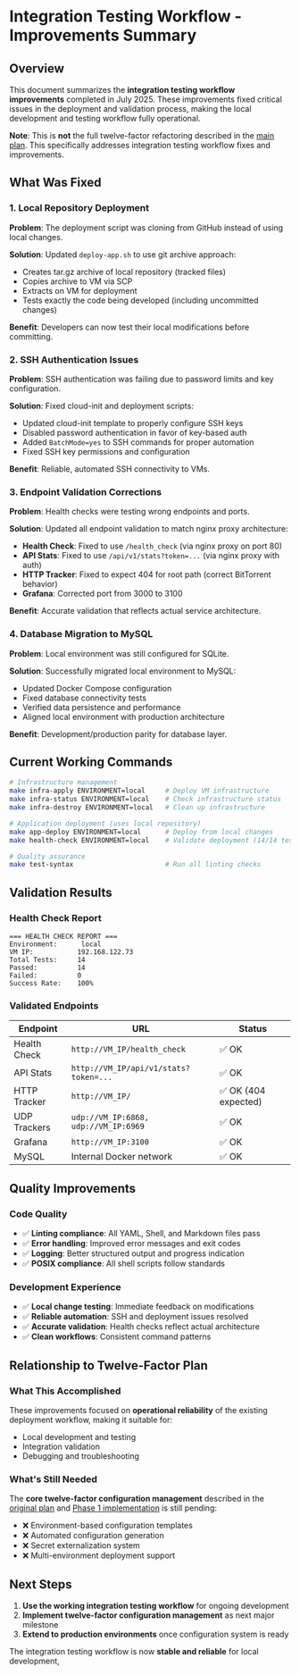 # Integration Testing Workflow - Improvements Summary

## Overview

This document summarizes the **integration testing workflow improvements** completed
in July 2025. These improvements fixed critical issues in the deployment and
validation process, making the local development and testing workflow fully operational.

**Note**: This is **not** the full twelve-factor refactoring described in the
[main plan](./README.md). This specifically addresses integration testing workflow
fixes and improvements.

## What Was Fixed

### 1. Local Repository Deployment

**Problem**: The deployment script was cloning from GitHub instead of using local changes.

**Solution**: Updated `deploy-app.sh` to use git archive approach:

- Creates tar.gz archive of local repository (tracked files)
- Copies archive to VM via SCP
- Extracts on VM for deployment
- Tests exactly the code being developed (including uncommitted changes)

**Benefit**: Developers can now test their local modifications before committing.

### 2. SSH Authentication Issues

**Problem**: SSH authentication was failing due to password limits and key configuration.

**Solution**: Fixed cloud-init and deployment scripts:

- Updated cloud-init template to properly configure SSH keys
- Disabled password authentication in favor of key-based auth
- Added `BatchMode=yes` to SSH commands for proper automation
- Fixed SSH key permissions and configuration

**Benefit**: Reliable, automated SSH connectivity to VMs.

### 3. Endpoint Validation Corrections

**Problem**: Health checks were testing wrong endpoints and ports.

**Solution**: Updated all endpoint validation to match nginx proxy architecture:

- **Health Check**: Fixed to use `/health_check` (via nginx proxy on port 80)
- **API Stats**: Fixed to use `/api/v1/stats?token=...` (via nginx proxy with auth)
- **HTTP Tracker**: Fixed to expect 404 for root path (correct BitTorrent behavior)
- **Grafana**: Corrected port from 3000 to 3100

**Benefit**: Accurate validation that reflects actual service architecture.

### 4. Database Migration to MySQL

**Problem**: Local environment was still configured for SQLite.

**Solution**: Successfully migrated local environment to MySQL:

- Updated Docker Compose configuration
- Fixed database connectivity tests
- Verified data persistence and performance
- Aligned local environment with production architecture

**Benefit**: Development/production parity for database layer.

## Current Working Commands

```bash
# Infrastructure management
make infra-apply ENVIRONMENT=local     # Deploy VM infrastructure
make infra-status ENVIRONMENT=local    # Check infrastructure status
make infra-destroy ENVIRONMENT=local   # Clean up infrastructure

# Application deployment (uses local repository)
make app-deploy ENVIRONMENT=local      # Deploy from local changes
make health-check ENVIRONMENT=local    # Validate deployment (14/14 tests)

# Quality assurance
make test-syntax                       # Run all linting checks
```

## Validation Results

### Health Check Report

```text
=== HEALTH CHECK REPORT ===
Environment:      local
VM IP:           192.168.122.73
Total Tests:     14
Passed:          14
Failed:          0
Success Rate:    100%
```

### Validated Endpoints

| Endpoint     | URL                                   | Status               |
| ------------ | ------------------------------------- | -------------------- |
| Health Check | `http://VM_IP/health_check`           | ✅ OK                |
| API Stats    | `http://VM_IP/api/v1/stats?token=...` | ✅ OK                |
| HTTP Tracker | `http://VM_IP/`                       | ✅ OK (404 expected) |
| UDP Trackers | `udp://VM_IP:6868, udp://VM_IP:6969`  | ✅ OK                |
| Grafana      | `http://VM_IP:3100`                   | ✅ OK                |
| MySQL        | Internal Docker network               | ✅ OK                |

## Quality Improvements

### Code Quality

- ✅ **Linting compliance**: All YAML, Shell, and Markdown files pass
- ✅ **Error handling**: Improved error messages and exit codes
- ✅ **Logging**: Better structured output and progress indication
- ✅ **POSIX compliance**: All shell scripts follow standards

### Development Experience

- ✅ **Local change testing**: Immediate feedback on modifications
- ✅ **Reliable automation**: SSH and deployment issues resolved
- ✅ **Accurate validation**: Health checks reflect actual architecture
- ✅ **Clean workflows**: Consistent command patterns

## Relationship to Twelve-Factor Plan

### What This Accomplished

These improvements focused on **operational reliability** of the existing deployment
workflow, making it suitable for:

- Local development and testing
- Integration validation
- Debugging and troubleshooting

### What's Still Needed

The **core twelve-factor configuration management** described in the
[original plan](./README.md) and [Phase 1 implementation](./phase-1-implementation.md)
is still pending:

- ❌ Environment-based configuration templates
- ❌ Automated configuration generation
- ❌ Secret externalization system
- ❌ Multi-environment deployment support

## Next Steps

1. **Use the working integration testing workflow** for ongoing development
2. **Implement twelve-factor configuration management** as next major milestone
3. **Extend to production environments** once configuration system is ready

The integration testing workflow is now **stable and reliable** for local development,
